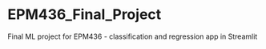 # EPM436_Final_Project
Final ML project for EPM436 - classification and regression app in Streamlit
